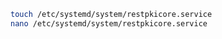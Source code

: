 ﻿```sh
touch /etc/systemd/system/restpkicore.service
nano /etc/systemd/system/restpkicore.service
```
